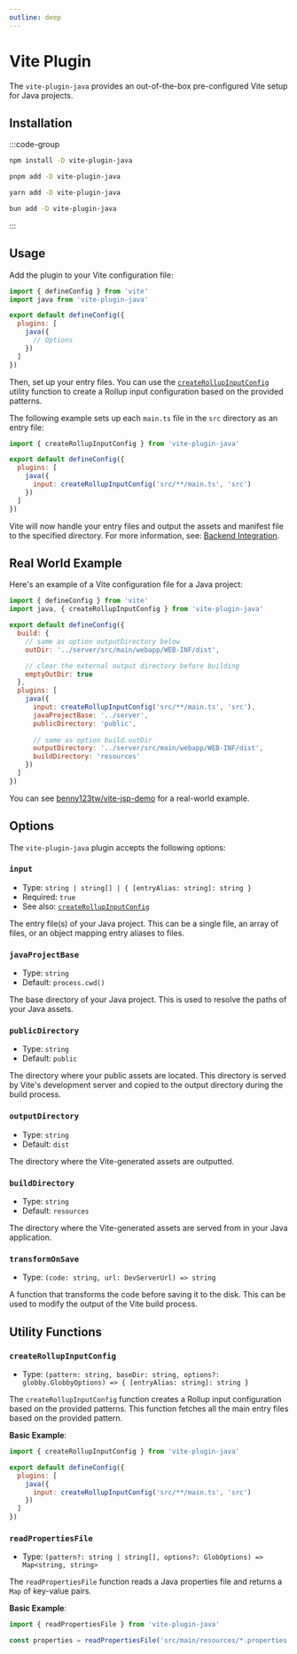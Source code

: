 ```yaml
---
outline: deep
---
```


# Vite Plugin

The `vite-plugin-java` provides an out-of-the-box pre-configured Vite setup for Java projects.

## Installation

:::code-group
```sh [npm]
npm install -D vite-plugin-java
```

```sh [pnpm]
pnpm add -D vite-plugin-java
```

```sh [yarn]
yarn add -D vite-plugin-java
```

```sh [bun]
bun add -D vite-plugin-java
```
:::

## Usage

Add the plugin to your Vite configuration file:

```js
import { defineConfig } from 'vite'
import java from 'vite-plugin-java'

export default defineConfig({
  plugins: [
    java({
      // Options
    })
  ]
})
```

Then, set up your entry files. You can use the [`createRollupInputConfig`](#createrollupinputconfig) utility function to create a Rollup input configuration based on the provided patterns.

The following example sets up each `main.ts` file in the `src` directory as an entry file:

```js
import { createRollupInputConfig } from 'vite-plugin-java'

export default defineConfig({
  plugins: [
    java({
      input: createRollupInputConfig('src/**/main.ts', 'src')
    })
  ]
})
```

Vite will now handle your entry files and output the assets and manifest file to the specified directory.
For more information, see: [Backend Integration](https://vitejs.dev/guide/backend-integration.html#backend-integration).

## Real World Example

Here's an example of a Vite configuration file for a Java project:

```js
import { defineConfig } from 'vite'
import java, { createRollupInputConfig } from 'vite-plugin-java'

export default defineConfig({
  build: {
    // same as option outputDirectory below
    outDir: '../server/src/main/webapp/WEB-INF/dist',

    // clear the external output directory before building
    emptyOutDir: true
  },
  plugins: [
    java({
      input: createRollupInputConfig('src/**/main.ts', 'src'),
      javaProjectBase: '../server',
      publicDirectory: 'public',
      
      // same as option build.outDir
      outputDirectory: '../server/src/main/webapp/WEB-INF/dist',
      buildDirectory: 'resources'
    })
  ]
})
```

You can see [benny123tw/vite-jsp-demo](https://github.com/benny123tw/vite-jsp-demo/blob/main/vite-demo/vite.config.ts) for a real-world example.

## Options

The `vite-plugin-java` plugin accepts the following options:

### `input`

- Type: `string | string[] | { [entryAlias: string]: string }`
- Required: `true`
- See also: [`createRollupInputConfig`](#createRollupInputConfig)

The entry file(s) of your Java project. This can be a single file, an array of files, or an object mapping entry aliases to files.

### `javaProjectBase`

- Type: `string`
- Default: `process.cwd()`

The base directory of your Java project. This is used to resolve the paths of your Java assets.

### `publicDirectory`

- Type: `string`
- Default: `public`

The directory where your public assets are located. This directory is served by Vite's development server and copied to the output directory during the build process.

### `outputDirectory`

- Type: `string`
- Default: `dist`

The directory where the Vite-generated assets are outputted.

### `buildDirectory`

- Type: `string`
- Default: `resources`

The directory where the Vite-generated assets are served from in your Java application.

### `transformOnSave`

- Type: `(code: string, url: DevServerUrl) => string`

A function that transforms the code before saving it to the disk. This can be used to modify the output of the Vite build process.

## Utility Functions

### `createRollupInputConfig`

- Type: `(pattern: string, baseDir: string, options?: globby.GlobbyOptions) => { [entryAlias: string]: string }`

The `createRollupInputConfig` function creates a Rollup input configuration based on the provided patterns. This function fetches all the main entry files based on the provided pattern.

**Basic Example**:

```js
import { createRollupInputConfig } from 'vite-plugin-java'

export default defineConfig({
  plugins: [
    java({
      input: createRollupInputConfig('src/**/main.ts', 'src')
    })
  ]
})
```

### `readPropertiesFile`

- Type: `(pattern?: string | string[], options?: GlobOptions) => Map<string, string>`

The `readPropertiesFile` function reads a Java properties file and returns a `Map` of key-value pairs.

**Basic Example**:

```js
import { readPropertiesFile } from 'vite-plugin-java'

const properties = readPropertiesFile('src/main/resources/*.properties')
```
